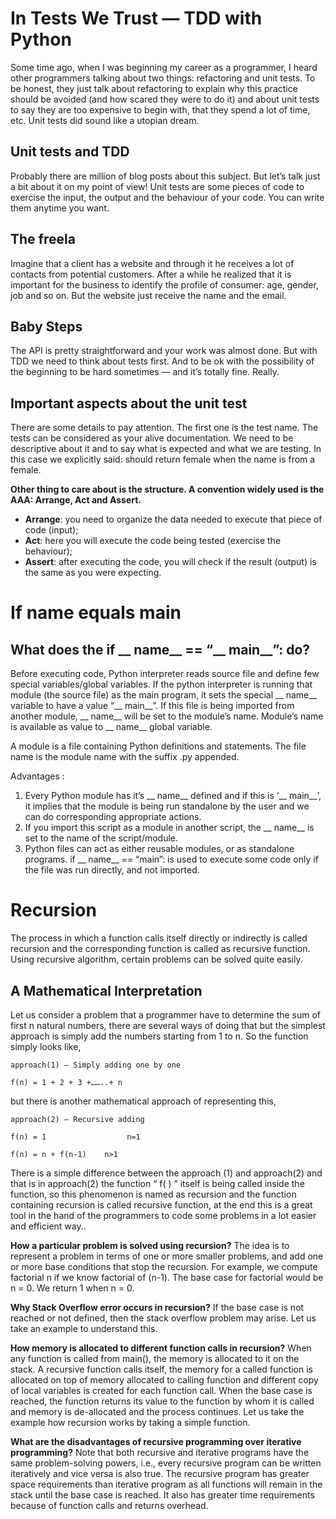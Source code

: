 # In Tests We Trust — TDD with Python
Some time ago, when I was beginning my career as a programmer, I heard other programmers talking about two things: refactoring and unit tests. To be honest, they just talk about refactoring to explain why this practice should be avoided (and how scared they were to do it) and about unit tests to say they are too expensive to begin with, that they spend a lot of time, etc. Unit tests did sound like a utopian dream.
## Unit tests and TDD
Probably there are million of blog posts about this subject. But let’s talk just a bit about it on my point of view!
Unit tests are some pieces of code to exercise the input, the output and the behaviour of your code. You can write them anytime you want.
## The freela
Imagine that a client has a website and through it he receives a lot of contacts from potential customers. After a while he realized that it is important for the business to identify the profile of consumer: age, gender, job and so on. But the website just receive the name and the email.
## Baby Steps
The API is pretty straightforward and your work was almost done. But with TDD we need to think about tests first. And to be ok with the possibility of the beginning to be hard sometimes — and it’s totally fine. Really.
## Important aspects about the unit test
There are some details to pay attention. The first one is the test name. The tests can be considered as your alive documentation. We need to be descriptive about it and to say what is expected and what we are testing. In this case we explicitly said: should return female when the name is from a female.


**Other thing to care about is the structure. A convention widely used is the AAA: Arrange, Act and Assert.**
- **Arrange**: you need to organize the data needed to execute that piece of code (input);
- **Act**: here you will execute the code being tested (exercise the behaviour);
- **Assert**: after executing the code, you will check if the result (output) is the same as you were expecting.

# If name equals main
## What does the if __ name__ == “__ main__”: do?
Before executing code, Python interpreter reads source file and define few special variables/global variables. 
If the python interpreter is running that module (the source file) as the main program, it sets the special __ name__ variable to have a value “__ main__”. If this file is being imported from another module, __ name__ will be set to the module’s name. Module’s name is available as value to __ name__ global variable. 

A module is a file containing Python definitions and statements. The file name is the module name with the suffix .py appended. 

Advantages : 

1. Every Python module has it’s __ name__ defined and if this is ‘__ main__’, it implies that the module is being run standalone by the user and we can do corresponding appropriate actions.
1. If you import this script as a module in another script, the __ name__ is set to the name of the script/module.
1. Python files can act as either reusable modules, or as standalone programs.
if __ name__ == “main”: is used to execute some code only if the file was run directly, and not imported.

# Recursion
The process in which a function calls itself directly or indirectly is called recursion and the corresponding function is called as recursive function. Using recursive algorithm, certain problems can be solved quite easily. 

## A Mathematical Interpretation
Let us consider a problem that a programmer have to determine the sum of first n natural numbers, there are several ways of doing that but the simplest approach is simply add the numbers starting from 1 to n. So the function simply looks like,



    approach(1) – Simply adding one by one
    
    f(n) = 1 + 2 + 3 +……..+ n

but there is another mathematical approach of representing this,

    approach(2) – Recursive adding 

    f(n) = 1                  n=1

    f(n) = n + f(n-1)    n>1

There is a simple difference between the approach (1) and approach(2) and that is in approach(2) the function “ f( ) ” itself is being called inside the function, so this phenomenon is named as recursion and the function containing recursion is called recursive function, at the end this is a great tool in the hand of the programmers to code some problems in a lot easier and efficient way..


**How a particular problem is solved using recursion?**
The idea is to represent a problem in terms of one or more smaller problems, and add one or more base conditions that stop the recursion. For example, we compute factorial n if we know factorial of (n-1). The base case for factorial would be n = 0. We return 1 when n = 0. 


**Why Stack Overflow error occurs in recursion?**
If the base case is not reached or not defined, then the stack overflow problem may arise. Let us take an example to understand this.


**How memory is allocated to different function calls in recursion?** 
When any function is called from main(), the memory is allocated to it on the stack. A recursive function calls itself, the memory for a called function is allocated on top of memory allocated to calling function and different copy of local variables is created for each function call. When the base case is reached, the function returns its value to the function by whom it is called and memory is de-allocated and the process continues.
Let us take the example how recursion works by taking a simple function. 


**What are the disadvantages of recursive programming over iterative programming?** 
Note that both recursive and iterative programs have the same problem-solving powers, i.e., every recursive program can be written iteratively and vice versa is also true. The recursive program has greater space requirements than iterative program as all functions will remain in the stack until the base case is reached. It also has greater time requirements because of function calls and returns overhead.